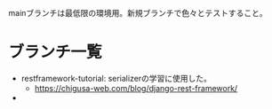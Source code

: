 mainブランチは最低限の環境用。新規ブランチで色々とテストすること。

# ブランチ一覧
- restframework-tutorial: serializerの学習に使用した。
    - https://chigusa-web.com/blog/django-rest-framework/
- 